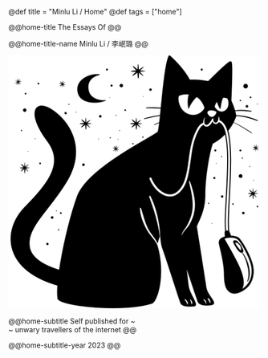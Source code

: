 @def title = "Minlu Li / Home"
@def tags = ["home"]

@@home-title
The Essays Of
@@

@@home-title-name
Minlu Li / 李岷璐
@@

![cat](/assets/black-cat.png)

@@home-subtitle
Self published for ~~~<br>~~~ unwary travellers of the internet
@@

@@home-subtitle-year
2023
@@